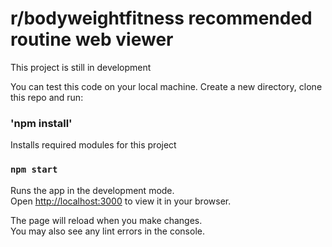 # r/bodyweightfitness recommended routine web viewer

This project is still in development

You can test this code on your local machine. Create a new directory, clone this repo and run: 

### 'npm install' ###

Installs required modules for this project

### `npm start` ###

Runs the app in the development mode.\
Open [http://localhost:3000](http://localhost:3000) to view it in your browser.

The page will reload when you make changes.\
You may also see any lint errors in the console.
